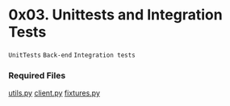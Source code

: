 # 0x03. Unittests and Integration Tests
`UnitTests`   `Back-end` `Integration tests`


### Required Files
[utils.py]()
[client.py]()
[fixtures.py]()
